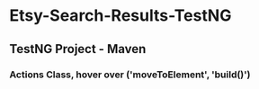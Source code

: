 # Etsy-Search-Results-TestNG
<h2>TestNG Project - Maven</h2>
<h3>Actions Class, hover over ('moveToElement', 'build()')</h3>
